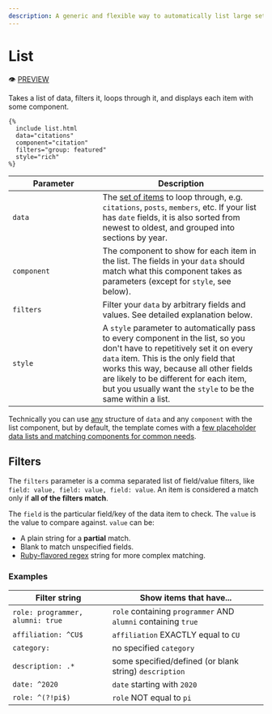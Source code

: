 ```yaml
---
description: A generic and flexible way to automatically list large sets of items
---
```


# List

:eye: [PREVIEW](https://greenelab.github.io/lab-website-template/testbed#list)

Takes a list of data, filters it, loops through it, and displays each item with some component.

```liquid
{%
  include list.html
  data="citations"
  component="citation"
  filters="group: featured"
  style="rich"
%}
```

<table><thead><tr><th width="162">Parameter</th><th>Description</th></tr></thead><tbody><tr><td><code>data</code></td><td>The <a href="../../advanced/data-and-collections.md">set of items</a> to loop through, e.g. <code>citations</code>, <code>posts</code>, <code>members</code>, etc. If your list has <code>date</code> fields, it is also sorted from newest to oldest, and grouped into sections by year.</td></tr><tr><td><code>component</code></td><td>The component to show for each item in the list. The fields in your <code>data</code> should match what this component takes as parameters (except for <code>style</code>, see below).</td></tr><tr><td><code>filters</code></td><td>Filter your <code>data</code> by arbitrary fields and values. See detailed explanation below.</td></tr><tr><td><code>style</code></td><td>A <code>style</code> parameter to automatically pass to every component in the list, so you don't have to repetitively set it on every <code>data</code> item. This is the only field that works this way, because all other fields are likely to be different for each item, but you usually want the <code>style</code> to be the same within a list.</td></tr></tbody></table>

Technically you can use [any](../../advanced/custom-components.md) structure of `data` and any `component` with the list component, but by default, the template comes with a [few placeholder data lists and matching components for common needs](../repo-structure.md#data-and-components).

## Filters

The `filters` parameter is a comma separated list of field/value filters, like `field: value, field: value, field: value`. An item is considered a match only if **all of the filters match**.&#x20;

The `field` is the particular field/key of the data item to check. The `value` is the value to compare against. `value` can be:

* A plain string for a **partial** match.
* Blank to match unspecified fields.
* [Ruby-flavored regex](https://docs.ruby-lang.org/en/master/Regexp.html) string for more complex matching.

### Examples

| Filter string                    | Show items that have...                                       |
| -------------------------------- | ------------------------------------------------------------- |
| `role: programmer, alumni: true` | `role` containing `programmer` AND `alumni` containing `true` |
| `affiliation: ^CU$`              | `affiliation` EXACTLY equal to `CU`                           |
| `category:`                      | no specified `category`                                       |
| `description: .*`                | some specified/defined (or blank string) `description`        |
| `date: ^2020`                    | `date` starting with `2020`                                   |
| `role: ^(?!pi$)`                 | `role` NOT equal to `pi`                                      |
